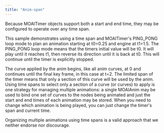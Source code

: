 ```yaml
---
title: "Anim-span"
---
```


Because MOAITimer objects support both a start and end time, they may be configured to operate over any time span.

This sample demonstrates using a time span and MOAITimer's PING\_PONG loop mode to plan an animation starting at t0=0.25 and engine at t1=1.5. The PING\_PONG loop mode means that the timers initial value will be t0. It will play until it reaches t1, then reverse its direction until it is back at t0. This will continue until the timer is explicitly stopped.

The curve applied by the anim begins, like all anim curves, at 0 and continues until the final key frame, in this case at t=2. The limited span of the timer means that only a section of this curve will be used by the anim. Using time spans to select only a section of a curve (or curves) to apply is one strategy for managing multiple animations: a single MOAIAnim may be used to bind one set of curves to the nodes being animated and just the start and end times of each animation may be stored. When you need to change which animation is being played, you can just change the timer's span and current time.

Organizing multiple animations using time spans is a valid approach that we neither endorse nor discourage.
